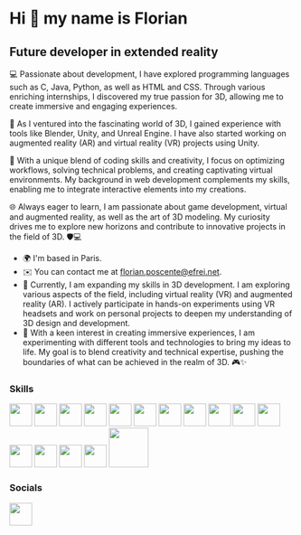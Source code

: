 # Hi 👋 my name is Florian
## Future developer in extended reality

💻 Passionate about development, I have explored programming languages such as C, Java, Python, as well as HTML and CSS. Through various enriching internships, I discovered my true passion for 3D, allowing me to create immersive and engaging experiences.

🚀 As I ventured into the fascinating world of 3D, I gained experience with tools like Blender, Unity, and Unreal Engine. I have also started working on augmented reality (AR) and virtual reality (VR) projects using Unity.

🔐 With a unique blend of coding skills and creativity, I focus on optimizing workflows, solving technical problems, and creating captivating virtual environments. My background in web development complements my skills, enabling me to integrate interactive elements into my creations.

🌐 Always eager to learn, I am passionate about game development, virtual and augmented reality, as well as the art of 3D modeling. My curiosity drives me to explore new horizons and contribute to innovative projects in the field of 3D. 🛡️💻

* 🌍 I'm based in Paris.
* ✉️ You can contact me at florian.poscente@efrei.net.
* 🧠 Currently, I am expanding my skills in 3D development. I am exploring various aspects of the field, including virtual reality (VR) and augmented reality (AR). I actively participate in hands-on experiments using VR headsets and work on personal projects to deepen my understanding of 3D design and development.
* 🚀 With a keen interest in creating immersive experiences, I am experimenting with different tools and technologies to bring my ideas to life. My goal is to blend creativity and technical expertise, pushing the boundaries of what can be achieved in the realm of 3D. 🎮✨

### Skills
<p>

  <img   src="https://encrypted-tbn0.gstatic.com/images?q=tbn:ANd9GcTd9Hm6YzVDnc31jkaaU3Wej-CaUeWXD4ljOw&s" height = "40px" width = "40px"/>
  <img   src="https://talks.freelancerepublik.com/wp-content/uploads/2021/05/python_logo.png" height = "40px" width = "40px"/>
  <img   src="https://cdn4.iconfinder.com/data/icons/logos-and-brands/512/181_Java_logo_logos-512.png" height = "40px" width = "40px"/>
  <img   src="https://upload.wikimedia.org/wikipedia/commons/6/6a/JavaScript-logo.png" height = "40px" width = "40px"/>
  <img   src="https://upload.wikimedia.org/wikipedia/commons/thumb/3/3f/Git_icon.svg/2048px-Git_icon.svg.png" height = "40px" width = "40px"/>
  <img   src="https://w7.pngwing.com/pngs/410/100/png-transparent-web-development-html-responsive-web-design-logo-javascript-html-angle-web-design-text-thumbnail.png" height = "40px" width = "40px"/>
  <img   src="https://vuejs.org/images/logo.png" height = "40px" width = "40px"/>
  <img   src="https://seeklogo.com/images/C/css-3-logo-023C1A7171-seeklogo.com.png" height = "40px" width = "40px"/>
  <img   src="https://www.svgrepo.com/show/303360/nodejs-logo.svg" height = "40px" width = "40px"/>
  <img   src="https://logowik.com/content/uploads/images/mysql8604.logowik.com.webp" height = "40px" width = "40px"/>
  <img   src="https://cdn.icon-icons.com/icons2/2415/PNG/512/csharp_plain_logo_icon_146577.png" height = "40px" width = "40px"/>
  <img   src="https://thumbs.dreamstime.com/b/linux-tux-comme-illustration-du-logo-informatique-en-tant-qu-fond-blanc-isol%C3%A9-est-un-personnage-de-pingouin-et-le-caract%C3%A8re-258590115.jpg" height = "40px" width = "40px"/>
  <img   src="https://upload.wikimedia.org/wikipedia/commons/thumb/0/0c/Blender_logo_no_text.svg/2503px-Blender_logo_no_text.svg.png" height = "40px" width = "40px"/>
  <img   src="https://cdn.worldvectorlogo.com/logos/unity-69.svg" height = "40px" width = "40px"/>
  <img   src="https://cdn.worldvectorlogo.com/logos/unreal-1.svg" height = "40px" width = "40px"/>
  <img   src="https://logowik.com/content/uploads/images/wireshark5436.logowik.com.webp" height = "70px" width = "70px"/>
 
</p>

### Socials
<p>
  <a href="https://www.linkedin.com/in/florian-poscente/">
    <img src="https://www.constructys.fr/wp-content/uploads/2018/06/LINKEDIN-LOGO.png" height = "40px" width = "40px" />
</a>

</p>
